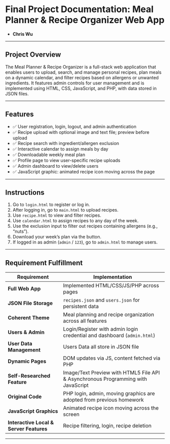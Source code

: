 # Final Project Documentation: Meal Planner & Recipe Organizer Web App
- **Chris Wu**

---

## Project Overview

The Meal Planner & Recipe Organizer is a full-stack web application that enables users to upload, search, and manage personal recipes, plan meals on a dynamic calendar, and filter recipes based on allergens or unwanted ingredients. It features admin controls for user management and is implemented using HTML, CSS, JavaScript, and PHP, with data stored in JSON files.

---

## Features

- ✅ User registration, login, logout, and admin authentication
- ✅ Recipe upload with optional image and text file; preview before upload
- ✅ Recipe search with ingredient/allergen exclusion
- ✅ Interactive calendar to assign meals by day
- ✅ Downloadable weekly meal plan
- ✅ Profile page to view user-specific recipe uploads
- ✅ Admin dashboard to view/delete users
- ✅ JavaScript graphic: animated recipe icon moving across the page

---

## Instructions

1. Go to `login.html` to register or log in.
2. After logging in, go to `main.html` to upload recipes.
3. Use `recipe.html` to view and filter recipes.
3. Use `calendar.html` to assign recipes to any day of the week.
4. Use the exclusion input to filter out recipes containing allergens (e.g., “nuts”).
5. Download your week’s plan via the button.
6. If logged in as admin (`admin` / `123`), go to `admin.html` to manage users.

---

## Requirement Fulfillment

| Requirement | Implementation |
|-------------|----------------|
| **Full Web App** | Implemented HTML/CSS/JS/PHP across pages |
| **JSON File Storage** | `recipes.json` and `users.json` for persistent data |
| **Coherent Theme** | Meal planning and recipe organization across all features |
| **Users & Admin** | Login/Register with admin login credential and dashboard (`admin.html`) |
| **User Data Management** | Users Data all store in JSON file |
| **Dynamic Pages** | DOM updates via JS, content fetched via PHP |
| **Self-Researched Feature** | Image/Text Preview with HTML5 File API & Asynchronous Programming with JavaScript|
| **Original Code** | PHP login, admin, moving graphics are adopted from previous homework |
| **JavaScript Graphics** | Animated recipe icon moving across the screen |
| **Interactive Local & Server Features** | Recipe filtering, login, recipe deletion |

---
